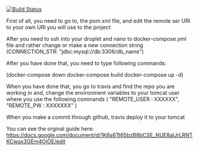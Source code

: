 [![Build Status](https://travis-ci.com/Fhurup/CA3_startcode.svg?branch=master)](https://travis-ci.com/Fhurup/CA3_startcode)



First of all, you need to go to, the pom.xml file, and edit the remote ser URl to your own URl you will use to the project

After you need to ssh into your droplet and nano to docker-compose.yml file and rather change or make a new connection string (CONNECTION_STR: "jdbc:mysql://db:3306/db_name")

After you have done that, you need to type following commands:

(docker-compose down
docker-compose build
docker-compose up -d)

When you have done that, you go to travis and find the repo you are working in and, change the environment variables to your tomcat user where you use the following commands ( "REMOTE_USER : XXXXXX", "REMOTE_PW : XXXXXXX" )

When you make a commit through github, travis deploy it to your tomcat

You can see the orginal guide here: https://docs.google.com/document/d/1K6s6Tt65bzB8bCSE_NUE8alJrLRNTKCwax3GEm4OjOE/edit
 
